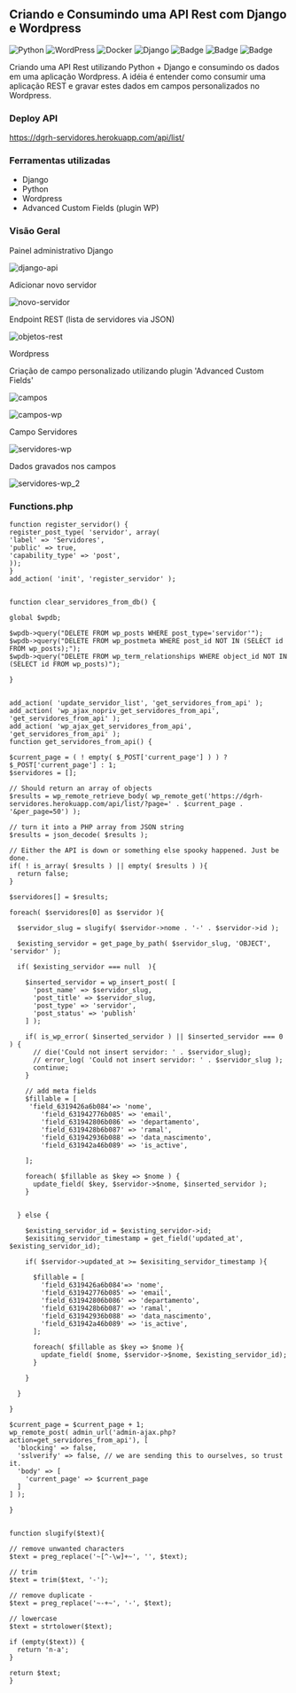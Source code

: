 ## Criando e Consumindo uma API Rest com Django e Wordpress
![Python](https://img.shields.io/badge/python-3670A0?style=for-the-badge&logo=python&logoColor=ffdd54)
![WordPress](https://img.shields.io/badge/WordPress-%23117AC9.svg?style=for-the-badge&logo=WordPress&logoColor=white)
![Docker](https://img.shields.io/badge/docker-%230db7ed.svg?style=for-the-badge&logo=docker&logoColor=white)
![Django](https://img.shields.io/badge/django-%23092E20.svg?style=for-the-badge&logo=django&logoColor=white)
![Badge](https://img.shields.io/badge/JavaScript-F7DF1E?style=for-the-badge&logo=javascript&logoColor=black)
![Badge](https://img.shields.io/badge/CSS-239120?&style=for-the-badge&logo=css3&logoColor=white)
![Badge](https://img.shields.io/badge/HTML5-E34F26?style=for-the-badge&logo=html5&logoColor=white)


Criando uma API Rest utilizando Python + Django e consumindo os dados em uma aplicação Wordpress.
A idéia é entender como consumir uma aplicação REST e gravar estes dados em campos personalizados no Wordpress.


### Deploy API

https://dgrh-servidores.herokuapp.com/api/list/


### Ferramentas utilizadas

- Django
- Python
- Wordpress
- Advanced Custom Fields (plugin WP)


### Visão Geral

Painel administrativo Django

![django-api](https://user-images.githubusercontent.com/87938869/190926519-ae43f862-dff2-4545-8f56-2de1d09c6800.jpg)

Adicionar novo servidor

![novo-servidor](https://user-images.githubusercontent.com/87938869/190926595-b2b6e39f-c5eb-493a-8109-57dee94a15f8.jpg)

Endpoint REST (lista de servidores via JSON)

![objetos-rest](https://user-images.githubusercontent.com/87938869/190926669-a4a10f53-600e-4020-8d26-b25de49f91e9.jpg)


Wordpress

Criação de campo personalizado utilizando plugin 'Advanced Custom Fields'

![campos](https://user-images.githubusercontent.com/87938869/190927730-d23d7051-d8ad-456f-8d52-fbc8b2688aa8.jpg)

![campos-wp](https://user-images.githubusercontent.com/87938869/190927754-6f6c1119-8a7b-4e35-86fa-dd4138ca1ebb.jpg)

Campo Servidores

![servidores-wp](https://user-images.githubusercontent.com/87938869/190927769-13da64dc-6949-4a6a-95d2-14c03510ca0c.jpg)

Dados gravados nos campos

![servidores-wp_2](https://user-images.githubusercontent.com/87938869/190927783-7c311d8a-6298-4ca3-9bdb-c3d75cd8a226.jpg)



### Functions.php

    function register_servidor() {
    register_post_type( 'servidor', array(
    'label' => 'Servidores',
    'public' => true,
    'capability_type' => 'post',
    ));
    }
    add_action( 'init', 'register_servidor' );


    function clear_servidores_from_db() {

    global $wpdb;
 
    $wpdb->query("DELETE FROM wp_posts WHERE post_type='servidor'");
    $wpdb->query("DELETE FROM wp_postmeta WHERE post_id NOT IN (SELECT id FROM wp_posts);");
    $wpdb->query("DELETE FROM wp_term_relationships WHERE object_id NOT IN (SELECT id FROM wp_posts)");

    }


    add_action( 'update_servidor_list', 'get_servidores_from_api' );
    add_action( 'wp_ajax_nopriv_get_servidores_from_api', 'get_servidores_from_api' );
    add_action( 'wp_ajax_get_servidores_from_api', 'get_servidores_from_api' );
    function get_servidores_from_api() {

    $current_page = ( ! empty( $_POST['current_page'] ) ) ? $_POST['current_page'] : 1;
    $servidores = [];
 
    // Should return an array of objects
    $results = wp_remote_retrieve_body( wp_remote_get('https://dgrh-servidores.herokuapp.com/api/list/?page=' . $current_page . '&per_page=50') );
 
    // turn it into a PHP array from JSON string
    $results = json_decode( $results );  
   
    // Either the API is down or something else spooky happened. Just be done.
    if( ! is_array( $results ) || empty( $results ) ){
      return false;
    }
 
    $servidores[] = $results;
 
    foreach( $servidores[0] as $servidor ){
     
      $servidor_slug = slugify( $servidor->nome . '-' . $servidor->id );    
 
      $existing_servidor = get_page_by_path( $servidor_slug, 'OBJECT', 'servidor' );
 
      if( $existing_servidor === null  ){
       
        $inserted_servidor = wp_insert_post( [
          'post_name' => $servidor_slug,
          'post_title' => $servidor_slug,
          'post_type' => 'servidor',
          'post_status' => 'publish'
        ] );
 
        if( is_wp_error( $inserted_servidor ) || $inserted_servidor === 0 ) {
          // die('Could not insert servidor: ' . $servidor_slug);
          // error_log( 'Could not insert servidor: ' . $servidor_slug );
          continue;
        }
 
        // add meta fields
        $fillable = [
         'field_6319426a6b084'=> 'nome',
            'field_631942776b085' => 'email',
            'field_631942806b086' => 'departamento',
            'field_6319428b6b087' => 'ramal',
            'field_631942936b088' => 'data_nascimento',
            'field_631942a46b089' => 'is_active',
           
        ];
 
        foreach( $fillable as $key => $nome ) {
          update_field( $key, $servidor->$nome, $inserted_servidor );
        }
 
       
      } else {
       
        $existing_servidor_id = $existing_servidor->id;
        $exisiting_servidor_timestamp = get_field('updated_at', $existing_servidor_id);
 
        if( $servidor->updated_at >= $exisiting_servidor_timestamp ){
 
          $fillable = [
            'field_6319426a6b084'=> 'nome',
            'field_631942776b085' => 'email',
            'field_631942806b086' => 'departamento',
            'field_6319428b6b087' => 'ramal',
            'field_631942936b088' => 'data_nascimento',
            'field_631942a46b089' => 'is_active',
          ];
 
          foreach( $fillable as $key => $nome ){
            update_field( $nome, $servidor->$nome, $existing_servidor_id);
          }
 
        }
 
      }
 
    }
   
    $current_page = $current_page + 1;
    wp_remote_post( admin_url('admin-ajax.php?action=get_servidores_from_api'), [
      'blocking' => false,
      'sslverify' => false, // we are sending this to ourselves, so trust it.
      'body' => [
        'current_page' => $current_page
      ]
    ] );

    }


    function slugify($text){

    // remove unwanted characters
    $text = preg_replace('~[^-\w]+~', '', $text);
 
    // trim
    $text = trim($text, '-');
 
    // remove duplicate -
    $text = preg_replace('~-+~', '-', $text);
 
    // lowercase
    $text = strtolower($text);
 
    if (empty($text)) {
      return 'n-a';
    }
 
    return $text;
    }
 
